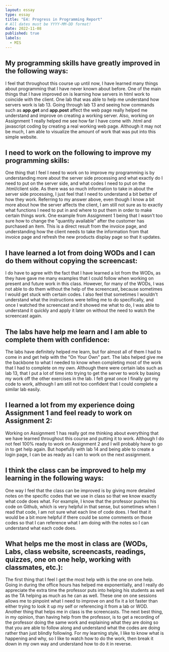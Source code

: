 ```yaml
---
layout: essay
type: essay
title: "E4: Progress in Programming Report"
# All dates must be YYYY-MM-DD format!
date: 2022-11-08
published: true
labels:
  - MIS
---
```



<h2>My programming skills have greatly improved in the following ways:</h2>
<p>I feel that throughout this course up until now, I have learned many things about programming that I have never known about before. One of the main things that I have improved on is learning how servers in html work to coincide with the client. One lab that was able to help me understand how servers work is lab 13. Going through lab 13 and seeing how commands such as <b>app.get</b> and <b>app.post</b> affect the web page really helped me understand and improve on creating a working server. Also, working on Assignment 1 really helped me see how far I have come with .html and javascript coding by creating a real working web page. Although it may not be much, I am able to visualize the amount of work that was put into this simple website.</p>

<h2>I need to work on the following to improve my programming skills:</h2>
<p>One thing that I feel I need to work on to improve my programming is by understanding more about the server side processing and what exactly do I need to put on the server side, and what codes I need to put on the .html/client side. As there was so much information to take in about the server side processing, I just feel that I need to understand a bit better of how they work. Referring to my answer above, even though I know a bit more about how the server affects the client, I am still not sure as to exactly what functions I need to put in and where to put them in order to make certain things work. One example from Assignment 1 being that I wasn't too sure how to change the "quantity available" after the customer has purchased an item. This is a direct result from the invoice page, and understanding how the client needs to take the information from that invoice page and refresh the new products display page so that it updates.</p>
	
<h2>I have learned a lot from doing WODs and I can do them without copying the screencast:</h2>
<p>I do have to agree with the fact that I have learned a lot from the WODs, as they have gave me many examples that I could follow when working on present and future work in this class. However, for many of the WODs, I was not able to do them without the help of the screencast, because sometimes I would get stuck with certain codes. I also feel that sometimes I wouldn't understand what the instructions were telling me to do specifically, and once I watched the screencast and it showed me what to do, I was able to understand it quickly and apply it later on without the need to watch the screencast again. </p>

<h2>The labs have help me learn and I am able to complete them with confidence:</h2>
<p>The labs have definitely helped me learn, but for almost all of them I had to come in and get help with the "On Your Own" part. The labs helped give me the backbone to what I needed to know when completing most of the work that I had to complete on my own. Although there were certain labs such as lab 13, that I put a lot of time into trying to get the server to work by basing my work off the other exercises in the lab. I felt great once I finally got my code to work, although I am still not too confident that I could complete a similar lab easily.</p>

<h2>I learned a lot from my experience doing Assignment 1 and feel ready to work on Assignment 2:</h2>
<p>Working on Assignment 1 has really got me thinking about everything that we have learned throughout this course and putting it to work. Although I do not feel 100% ready to work on Assignment 2 and I will probably have to go in to get help again. But hopefully with lab 14 and being able to create a login page, I can be as ready as I can to work on the next assignment.</p>

<h2>I think the class can be improved to help my learning in the following ways:</h2>
<p>One way I feel that the class can be improved is by giving more detailed notes on the specific codes that we use in class so that we know exactly what code does what. For example, I know that the professor pushes his code on Github, which is very helpful in that sense, but sometimes when I read that code, I am not sure what each line of code does. I feel that it would be a bit more helpful if there could be some comments on those codes so that I can reference what I am doing with the notes so I can understand what each code does.</p>

<h2>What helps me the most in class are (WODs, Labs, class website, screencasts, readings, quizzes, one on one help, working with classmates, etc.):</h2>
<p>The first thing that I feel I get the most help with is the one on one help. Going in during the office hours has helped me exponentially, and I really do appreciate the extra time the professor puts into helping his students as well as the TA helping as much as he can as well. These one on one sessions allows me to pinpoint what I need to improve on and fix it a lot faster than either trying to look it up my self or referencing it from a lab or WOD. Another thing that helps me in class is the screencasts. The next best thing, in my opinion, than having help from the professor, is to get a recording of the professor doing the same work and explaining what they are doing so that you are able to follow along and understand what the codes are doing rather than just blindly following. For my learning style, I like to know what is happening and why, so I like to watch how to do the work, then break it down in my own way and understand how to do it in reverse. </p>
<br>
